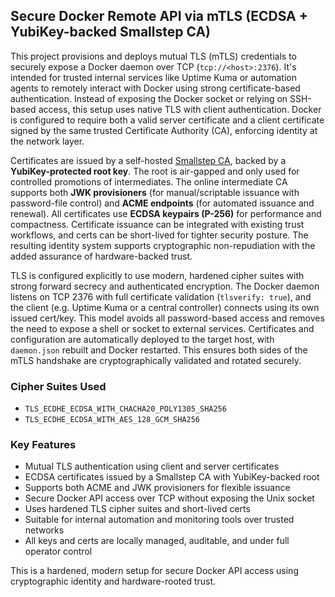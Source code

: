 ## Secure Docker Remote API via mTLS (ECDSA + YubiKey-backed Smallstep CA)

This project provisions and deploys mutual TLS (mTLS) credentials to securely expose a Docker daemon over TCP (`tcp://<host>:2376`). It's intended for trusted internal services like Uptime Kuma or automation agents to remotely interact with Docker using strong certificate-based authentication. Instead of exposing the Docker socket or relying on SSH-based access, this setup uses native TLS with client authentication. Docker is configured to require both a valid server certificate and a client certificate signed by the same trusted Certificate Authority (CA), enforcing identity at the network layer.

Certificates are issued by a self-hosted [Smallstep CA](https://smallstep.com/docs/), backed by a **YubiKey-protected root key**. The root is air-gapped and only used for controlled promotions of intermediates. The online intermediate CA supports both **JWK provisioners** (for manual/scriptable issuance with password-file control) and **ACME endpoints** (for automated issuance and renewal). All certificates use **ECDSA keypairs (P-256)** for performance and compactness. Certificate issuance can be integrated with existing trust workflows, and certs can be short-lived for tighter security posture. The resulting identity system supports cryptographic non-repudiation with the added assurance of hardware-backed trust.

TLS is configured explicitly to use modern, hardened cipher suites with strong forward secrecy and authenticated encryption. The Docker daemon listens on TCP 2376 with full certificate validation (`tlsverify: true`), and the client (e.g. Uptime Kuma or a central controller) connects using its own issued cert/key. This model avoids all password-based access and removes the need to expose a shell or socket to external services. Certificates and configuration are automatically deployed to the target host, with `daemon.json` rebuilt and Docker restarted. This ensures both sides of the mTLS handshake are cryptographically validated and rotated securely.

### Cipher Suites Used

- `TLS_ECDHE_ECDSA_WITH_CHACHA20_POLY1305_SHA256`
- `TLS_ECDHE_ECDSA_WITH_AES_128_GCM_SHA256`

### Key Features

- Mutual TLS authentication using client and server certificates  
- ECDSA certificates issued by a Smallstep CA with YubiKey-backed root  
- Supports both ACME and JWK provisioners for flexible issuance  
- Secure Docker API access over TCP without exposing the Unix socket  
- Uses hardened TLS cipher suites and short-lived certs  
- Suitable for internal automation and monitoring tools over trusted networks  
- All keys and certs are locally managed, auditable, and under full operator control

This is a hardened, modern setup for secure Docker API access using cryptographic identity and hardware-rooted trust.
